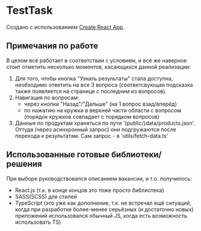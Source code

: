 # TestTask

Создано с использованием [Create React App](https://github.com/facebook/create-react-app).

## Примечания по работе

В целом всё работает в соответствии с условием, и всё же наверное стоит отметить несколько моментов, касающихся данной реализации:

1. Для того, чтобы кнопка "Узнать результаты" стала доступна, необходимо ответить на все 3 вопроса (соответсвующая подсказка также появляется на странице с последним из вопросов).
2. Навигация по вопросам:
    - через кнопки "Назад"/"Дальше" (на 1 вопрос взад/вперёд)
    - по нажатию на кружки в верхней части области с вопросом (порядок кружков совпадает с порядком вопросов)
3. Данные по продуктам храняться по пути '(public/)data/products.json'. Оттуда (через асинхронный запрос) они подгружаются после перехода к результатам. Сам запрос - в 'utils/fetch-data.ts'

## Использованные готовые библиотеки/решения

При выборе руководствовался описанием вакансии, и т.о. получилось:
- React.js (т.к. в конце концов это тоже просто библиотека)
- SASS(SCSS) для стилей
- TypeScript (это уже как дополнение, т.к. не встречал ещё ситуаций, когда при разработке более-менее серьёзных (и достаточно новых) приложений использовался обычный JS, когда есть возможность использовать TS)
